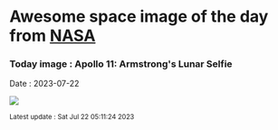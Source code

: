 
# Awesome space image of the day from [NASA](https://api.nasa.gov/)

### Today image : Apollo 11: Armstrong's Lunar Selfie
Date : 2023-07-22

![](https://apod.nasa.gov/apod/image/2307/AldrinVisorCrop_Apollo11_1080.jpg)

<small>Latest update : Sat Jul 22 05:11:24 2023</small>
        